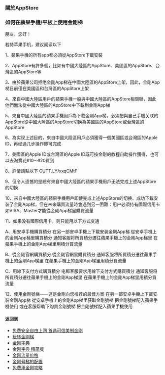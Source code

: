 ### 關於AppStore
### 如何在蘋果手機/平板上使用金剛梯

朋友，您好！

若持苹果手机，建议阅读以下

1、蘋果手機的所有app都必須從AppStore下載安裝

2、AppStore有許多個，比如有中國大陸區的AppStore、美國區的AppStore、台灣區的AppStore等

3、由於蘋果公司拒绝金剛App梯在中國大陸區的AppStore上架，因此，金剛App梯目前僅在美國區和台灣區的AppStore上架

4、來自中國大陸區用戶的蘋果手機一般與中國大陸區的AppStore相關聯，因此他們無法從中國大陸區的AppStore中下載到金剛App梯

5、來自中國大陸區的蘋果手機用戶為下載金剛App梯，必須把與自己手機关联的AppStore從中國大陸區的AppStore切换為美國區的AppStore或台灣區的AppStore

6、為实现上述目的，來自中國大陸區用戶必須獲得一個美國區或台灣區的Apple ID，再经過几步操作即可完成

7、美國區的Apple ID或台灣區的Apple ID既可按金剛的教程自助操作獲得，也可以去淘寶花¥10～¥20買到

8、詳情請點以下
CUTT.LY/xxqCMtF

9、但令人遗憾的是總有來自中國大陸區的蘋果手機用戶无法完成上述AppStore的切换

10、來自中國大陸區的蘋果手機用戶即使完成上述AppStore的切换、成功下載安装了金剛App梯，但在未來購買流量時會遇到另一困難：用户必須持有國際信用卡如VISA、Master才能從金剛App梯里購買流量

11、如果没有國際信用卡，则只能用以下方式变通

A、用安卓手機購買積分
在另一部安卓手機上下載安装金剛App梯
從安卓手機上的金剛App梯里購買積分
通知客服将所買積分遷往蘋果手機上的金剛App梯里
在蘋果手機上的金剛App梯里用積分買流量

B、從金剛官網購買積分
從金剛官網里購買積分
通知客服将所買積分遷往蘋果手機上的金剛App梯里
在蘋果手機上的金剛App梯里用積分買流量

C、用線下支付方式購買積分
电郵客服要求用線下支付方式購買積分
通知客服将所買積分遷往蘋果手機上的金剛App梯里
在蘋果手機上的金剛App梯里用積分買流量

12、使用金剛號梯——这是金剛向您推荐的最佳方案
在另一部安卓手機上下載安装金剛App梯
從安卓手機上的金剛App梯里获取金剛號梯
把金剛號梯配入蘋果手機使用
或在客服帮助下购買金刚號梯
把金剛號梯配入蘋果手機使用

#### 返回到
- [免费安全自由上网 首选可信美制金刚](https://github.com/a2zitpro/web/blob/master/%E5%BE%80%E5%90%8E%E7%BF%BB.md)
- [玩转金刚梯](https://github.com/a2zitpro/web/blob/master/LadderFree/A.md)
- [金刚字典](https://github.com/a2zitpro/web/blob/master/LadderFree/kkDictionary/KKDictionary.md)
- [金刚字典 精简版](https://github.com/a2zitpro/web/blob/master/LadderFree/kkDictionary/KKDictionaryShortVersion.md)
- [金刚流量价格](https://github.com/a2zitpro/web/blob/master/LadderFree/kkDictionary/Price/KKDTPrice.md)
- [金刚号梯的配置](https://github.com/a2zitpro/web/blob/master/LadderFree/kkDictionary/KKLadderConfigration/KKLadderConfigration.md)
- [免费用金刚攻略](https://github.com/a2zitpro/web/blob/master/LadderFree/kkDictionary/Twitter/Biolink.md)

